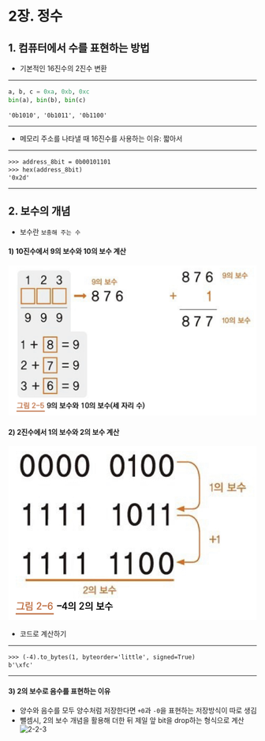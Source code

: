 # 2장. 정수
## 1. 컴퓨터에서 수를 표현하는 방법
- 기본적인 16진수의 2진수 변환
---
```python
a, b, c = 0xa, 0xb, 0xc
bin(a), bin(b), bin(c)
```

	'0b1010', '0b1011', '0b1100'


---
- 메모리 주소를 나타낼 때 16진수를 사용하는 이유: 짧아서
---
```
>>> address_8bit = 0b00101101
>>> hex(address_8bit)
'0x2d'
```
---

## 2. 보수의 개념
- 보수란 `보충해 주는 수`
#### 1) 10진수에서 9의 보수와 10의 보수 계산
![2-2-1](./img/2-2-1.jpg)
#### 2) 2진수에서 1의 보수와 2의 보수 계산
![2-2-2](./img/2-2-2.jpg)
- 코드로 계산하기
---
```
>>> (-4).to_bytes(1, byteorder='little', signed=True)
b'\xfc'
```
---

#### 3) 2의 보수로 음수를 표현하는 이유
- 양수와 음수를 모두 양수처럼 저장한다면 `+0`과 `-0`을 표현하는 저장방식이 따로 생김
- 뺄셈시, 2의 보수 개념을 활용해 더한 뒤 제일 앞 bit을 drop하는 형식으로 계산
![2-2-3](./img/2-2-3.jpg)
